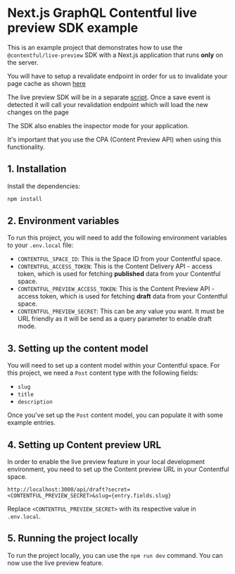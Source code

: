 # Next.js GraphQL Contentful live preview SDK example

This is an example project that demonstrates how to use the `@contentful/live-preview` SDK with a Next.js application that runs **only** on the server.

You will have to setup a revalidate endpoint in order for us to invalidate your page cache as shown [here](./app/api/revalidate/route.ts)

The live preview SDK will be in a separate [script](./public/_live-preview.ts). Once a save event is detected it will call your revalidation endpoint which will load the new changes on the page

The SDK also enables the inspector mode for your application.

It's important that you use the CPA (Content Preview API) when using this functionality.

## 1. Installation

Install the dependencies:

```bash
npm install
```

## 2. Environment variables

To run this project, you will need to add the following environment variables to your `.env.local` file:

- `CONTENTFUL_SPACE_ID`: This is the Space ID from your Contentful space.
- `CONTENTFUL_ACCESS_TOKEN`: This is the Content Delivery API - access token, which is used for fetching **published** data from your Contentful space.
- `CONTENTFUL_PREVIEW_ACCESS_TOKEN`: This is the Content Preview API - access token, which is used for fetching **draft** data from your Contentful space.
- `CONTENTFUL_PREVIEW_SECRET`: This can be any value you want. It must be URL friendly as it will be send as a query parameter to enable draft mode.

## 3. Setting up the content model

You will need to set up a content model within your Contentful space. For this project, we need a `Post` content type with the following fields:

- `slug`
- `title`
- `description`

Once you've set up the `Post` content model, you can populate it with some example entries.

## 4. Setting up Content preview URL

In order to enable the live preview feature in your local development environment, you need to set up the Content preview URL in your Contentful space.

`http://localhost:3000/api/draft?secret=<CONTENTFUL_PREVIEW_SECRET>&slug={entry.fields.slug}`

Replace `<CONTENTFUL_PREVIEW_SECRET>` with its respective value in `.env.local`.

## 5. Running the project locally

To run the project locally, you can use the `npm run dev` command. You can now use the live preview feature.

